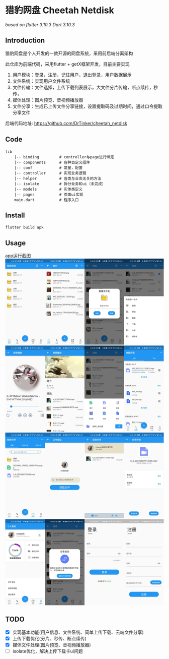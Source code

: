 # 猎豹网盘 Cheetah Netdisk

*based on flutter 3.10.3 Dart 3.10.3*

## Introduction

猎豹网盘是个人开发的一款开源的网盘系统，采用前后端分离架构

此仓库为前端代码，采用flutter + getX框架开发，目前主要实现

1. 用户模块：登录，注册，记住用户，退出登录，用户数据展示
2. 文件系统：实现用户文件系统
3. 文件传输：文件选择，上传下载列表展示，大文件分片传输，断点续传，秒传，
4. 媒体处理：图片预览、音视频播放器
5. 文件分享：生成已上传文件分享链接，设置提取码及过期时间，通过口令提取分享文件

后端代码地址: https://github.com/DrTinker/cheetah_netdisk



## Code

```
lib
    |-- binding			# controller与page进行绑定
    |-- conponents		# 各种自定义组件
    |-- conf			# 常量，配置
    |-- controller		# 实现业务逻辑
    |-- helper			# 各类与业务无关的方法
    |-- isolate  		# 拆分业务和ui（未完成）
    |-- models			# 实体类定义
    |-- pages			# 页面ui实现
    main.dart		    # 程序入口
```



## Install

```shell
flutter build apk
```



## Usage

app运行截图
![image1](https://github.com/DrTinker/NetDisk_front/blob/main/sample/01.jpg)
![image1](https://github.com/DrTinker/NetDisk_front/blob/main/sample/02.jpg)
![image1](https://github.com/DrTinker/NetDisk_front/blob/main/sample/03.jpg)
![image1](https://github.com/DrTinker/NetDisk_front/blob/main/sample/04.jpg)



## TODO

- [x] 实现基本功能(用户信息、文件系统、简单上传下载、云端文件分享)
- [x] 上传下载优化(分片、秒传、断点续传)
- [x] 媒体文件处理(图片预览、音视频播放器)
- [ ] isolate优化，解决上传下载卡ui问题
